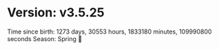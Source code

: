 # Version: v3.5.25
Time since birth: 1273 days, 30553 hours, 1833180 minutes, 109990800 seconds
Season: Spring 🌸
